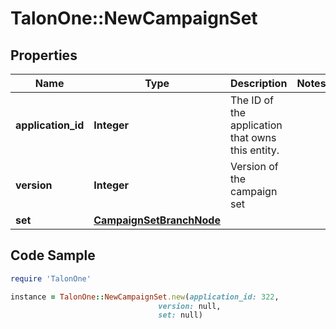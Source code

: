 # TalonOne::NewCampaignSet

## Properties

Name | Type | Description | Notes
------------ | ------------- | ------------- | -------------
**application_id** | **Integer** | The ID of the application that owns this entity. | 
**version** | **Integer** | Version of the campaign set | 
**set** | [**CampaignSetBranchNode**](CampaignSetBranchNode.md) |  | 

## Code Sample

```ruby
require 'TalonOne'

instance = TalonOne::NewCampaignSet.new(application_id: 322,
                                 version: null,
                                 set: null)
```


